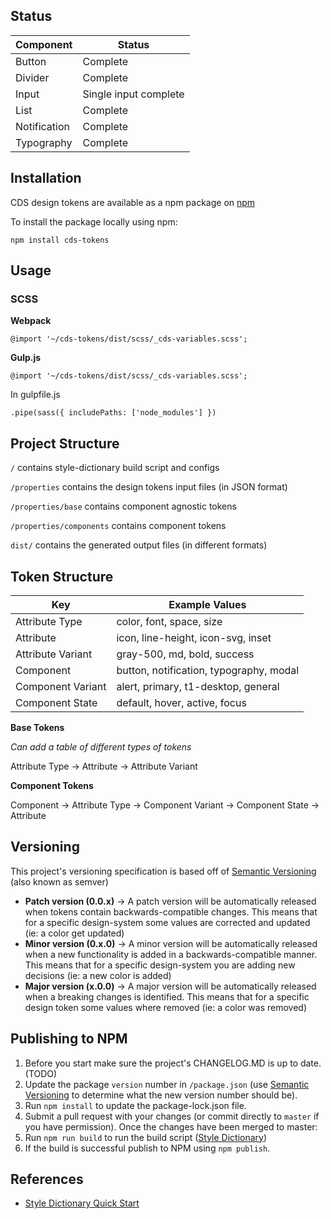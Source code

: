 ## Status

| Component    | Status                |
|--------------|-----------------------|
| Button       | Complete              |
| Divider      | Complete              |
| Input        | Single input complete |
| List         | Complete              |
| Notification | Complete              |
| Typography   | Complete              |

## Installation

CDS design tokens are available as a npm package on [npm](https://www.npmjs.com/)

To install the package locally using npm:

`npm install cds-tokens`

## Usage

### SCSS

**Webpack**

`@import '~/cds-tokens/dist/scss/_cds-variables.scss';`

**Gulp.js**

`@import '~/cds-tokens/dist/scss/_cds-variables.scss';`

In gulpfile.js

`.pipe(sass({ includePaths: ['node_modules'] })`

## Project Structure

 `/`  contains style-dictionary build script and configs

`/properties` contains the design tokens input files (in JSON format)

`/properties/base` contains component agnostic tokens

`/properties/components` contains component tokens

`dist/` contains the generated output files (in different formats)

## Token Structure

| Key               | Example Values                          |
|-------------------|-----------------------------------------|
| Attribute Type    | color, font, space, size                |
| Attribute         | icon, line-height, icon-svg, inset      |
| Attribute Variant | gray-500, md, bold, success             |
| Component         | button, notification, typography, modal |
| Component Variant | alert, primary, t1-desktop, general     |
| Component State   | default, hover, active, focus           |

**Base Tokens**

*Can add a table of different types of tokens*

Attribute Type → Attribute → Attribute Variant

**Component Tokens**

Component → Attribute Type → Component Variant → Component State → Attribute

## Versioning

This project's versioning specification is based off of [Semantic Versioning](https://semver.org/) (also known as semver)

- **Patch version (0.0.x)** -> A patch version will be automatically released when tokens contain backwards-compatible changes. This means that for a specific design-system some values are corrected and updated (ie: a color get updated)
- **Minor version (0.x.0)** -> A minor version will be automatically released when a new functionality is added in a backwards-compatible manner. This means that for a specific design-system you are adding new decisions (ie: a new color is added)
- **Major version (x.0.0)** -> A major version will be automatically released when a breaking changes is identified. This means that for a specific design token some values where removed (ie: a color was removed)

## Publishing to NPM

1. Before you start make sure the project's CHANGELOG.MD is up to date. (TODO)
2. Update the package `version` number in `/package.json` (use [Semantic Versioning](https://semver.org/) to determine what the new version number should be).
3. Run `npm install` to update the package-lock.json file.
4. Submit a pull request with your changes (or commit directly to `master` if you have permission). Once the changes have been merged to master:
5. Run `npm run build` to run the build script ([Style Dictionary](https://amzn.github.io/style-dictionary/#/))
6. If the build is successful publish to NPM using `npm publish`.

## References

- [Style Dictionary Quick Start](https://amzn.github.io/style-dictionary/#/quick_start)